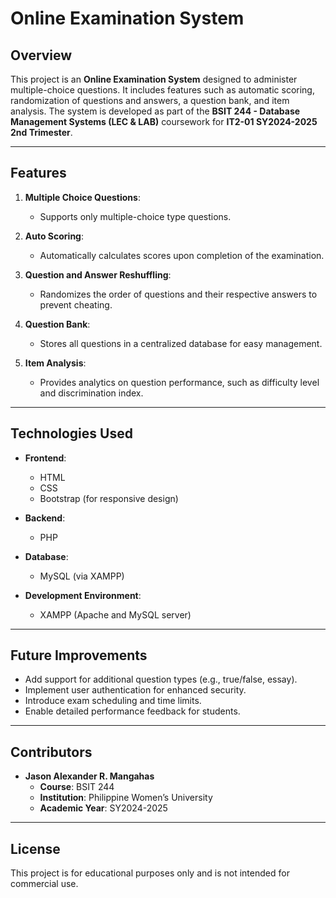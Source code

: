 # Online Examination System

## Overview
This project is an **Online Examination System** designed to administer multiple-choice questions. It includes features such as automatic scoring, randomization of questions and answers, a question bank, and item analysis. The system is developed as part of the **BSIT 244 - Database Management Systems (LEC & LAB)** coursework for **IT2-01 SY2024-2025 2nd Trimester**.

---

## Features
1. **Multiple Choice Questions**:
   - Supports only multiple-choice type questions.
   
2. **Auto Scoring**:
   - Automatically calculates scores upon completion of the examination.

3. **Question and Answer Reshuffling**:
   - Randomizes the order of questions and their respective answers to prevent cheating.

4. **Question Bank**:
   - Stores all questions in a centralized database for easy management.

5. **Item Analysis**:
   - Provides analytics on question performance, such as difficulty level and discrimination index.

---

## Technologies Used
- **Frontend**:
  - HTML
  - CSS
  - Bootstrap (for responsive design)

- **Backend**:
  - PHP

- **Database**:
  - MySQL (via XAMPP)

- **Development Environment**:
  - XAMPP (Apache and MySQL server)

---

## Future Improvements
- Add support for additional question types (e.g., true/false, essay).
- Implement user authentication for enhanced security.
- Introduce exam scheduling and time limits.
- Enable detailed performance feedback for students.

---

## Contributors
- **Jason Alexander R. Mangahas**
  - **Course**: BSIT 244
  - **Institution**: Philippine Women’s University
  - **Academic Year**: SY2024-2025

---

## License
This project is for educational purposes only and is not intended for commercial use.
